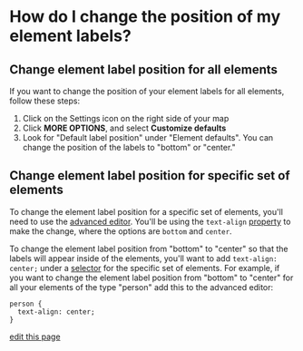# How do I change the position of my element labels?
## Change element label position for all elements

If you want to change the position of your element labels for all elements, follow these steps:

1. Click on the Settings icon <i class="fa fa-sliders"></i> on the right side of your map
1. Click **MORE OPTIONS**, and select **Customize defaults**
1. Look for "Default label position" under "Element defaults". You can change the position of the labels to "bottom" or "center."

## Change element label position for specific set of elements

To change the element label position for a specific set of elements, you'll need to use the [advanced editor](/overview/basic-vs-advanced-editor.html#advanced-editor). You'll be using the `text-align` [property](/guides/property-reference.html) to make the change, where the options are `bottom` and `center`.

To change the element label position from "bottom" to "center" so that the labels will appear inside of the elements, you'll want to add `text-align: center;` under a [selector](/guides/selectors.md) for the specific set of elements. For example, if you want to change the element label position from "bottom" to "center" for all your elements of the type "person" add this to the advanced editor:

```
person {
  text-align: center;
}
```

<span class="edit-link"><a href="https://github.com/kumu/docs/blob/master/faq/how-do-i-change-element-text-position.md" target="_blank"><i class="fa fa-github"></i> edit this page</a></span>
